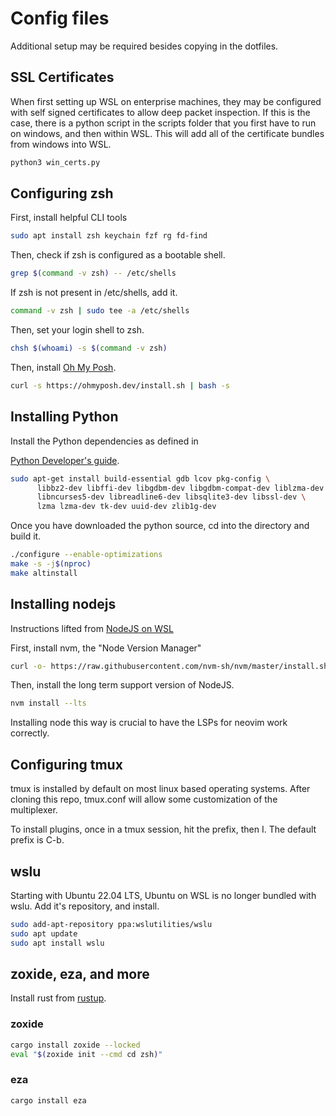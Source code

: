 # Config files

Additional setup may be required besides copying in the dotfiles.

## SSL Certificates
When first setting up WSL on enterprise machines, they may be configured with
self signed certificates to allow deep packet inspection. If this is the case,
there is a python script in the scripts folder that you first have to run on
windows, and then within WSL. This will add all of the certificate bundles from
windows into WSL.

```sh
python3 win_certs.py
```

## Configuring zsh

First, install helpful CLI tools

```bash
sudo apt install zsh keychain fzf rg fd-find
```

Then, check if zsh is configured as a bootable shell.

```bash
grep $(command -v zsh) -- /etc/shells
```

If zsh is not present in /etc/shells, add it.

```bash
command -v zsh | sudo tee -a /etc/shells
```

Then, set your login shell to zsh.

```bash
chsh $(whoami) -s $(command -v zsh)
```

Then, install [Oh My Posh](https://ohmyposh.dev/docs/installation/linux).

```bash
curl -s https://ohmyposh.dev/install.sh | bash -s
```

## Installing Python
Install the Python dependencies as defined in

[Python Developer's guide](https://devguide.python.org/getting-started/setup-building/#linux).

```bash
sudo apt-get install build-essential gdb lcov pkg-config \
      libbz2-dev libffi-dev libgdbm-dev libgdbm-compat-dev liblzma-dev \
      libncurses5-dev libreadline6-dev libsqlite3-dev libssl-dev \
      lzma lzma-dev tk-dev uuid-dev zlib1g-dev
```

Once you have downloaded the python source, cd into the directory and build it.

```bash
./configure --enable-optimizations
make -s -j$(nproc)
make altinstall
```

## Installing nodejs

Instructions lifted from [NodeJS on WSL](https://learn.microsoft.com/en-us/windows/dev-environment/javascript/nodejs-on-wsl)

First, install nvm, the "Node Version Manager"

```bash
curl -o- https://raw.githubusercontent.com/nvm-sh/nvm/master/install.sh | bash
```

Then, install the long term support version of NodeJS.

```bash
nvm install --lts
```

Installing node this way is crucial to have the LSPs for neovim work correctly.

## Configuring tmux

tmux is installed by default on most linux based operating systems. After
cloning this repo, tmux.conf will allow some customization of the multiplexer.

To install plugins, once in a tmux session, hit the prefix, then I. The default
prefix is C-b. 

## wslu

Starting with Ubuntu 22.04 LTS, Ubuntu on WSL is no longer bundled with wslu.
Add it's repository, and install.

```sh 
sudo add-apt-repository ppa:wslutilities/wslu
sudo apt update
sudo apt install wslu
```

## zoxide, eza, and more

Install rust from [rustup](https://rustup.rs/). 

### zoxide

```sh
cargo install zoxide --locked
eval "$(zoxide init --cmd cd zsh)"
```

### eza

```sh
cargo install eza
```
